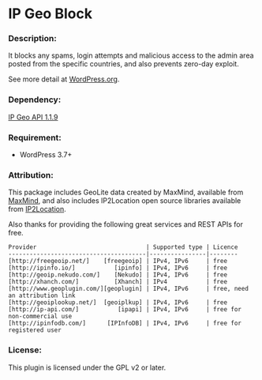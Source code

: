 IP Geo Block
==============

### Description:

It blocks any spams, login attempts and malicious access to the admin area 
posted from the specific countries, and also prevents zero-day exploit.

See more detail at [WordPress.org][IPGB].

### Dependency:

[IP Geo API 1.1.9][IPGeoAPI]

### Requirement:

- WordPress 3.7+

### Attribution:

This package includes GeoLite data created by MaxMind, available from 
    [MaxMind][MaxMind],
and also includes IP2Location open source libraries available from 
    [IP2Location][IP2Loc].

Also thanks for providing the following great services and REST APIs for free.

    Provider                               | Supported type | Licence
    ---------------------------------------|----------------|--------
    [http://freegeoip.net/]    [freegeoip] | IPv4, IPv6     | free
    [http://ipinfo.io/]           [ipinfo] | IPv4, IPv6     | free
    [http://geoip.nekudo.com/]    [Nekudo] | IPv4, IPv6     | free
    [http://xhanch.com/]          [Xhanch] | IPv4           | free
    [http://www.geoplugin.com/][geoplugin] | IPv4, IPv6     | free, need an attribution link
    [http://geoiplookup.net/]  [geoiplkup] | IPv4, IPv6     | free
    [http://ip-api.com/]           [ipapi] | IPv4, IPv6     | free for non-commercial use
    [http://ipinfodb.com/]      [IPInfoDB] | IPv4, IPv6     | free for registered user

### License:

This plugin is licensed under the GPL v2 or later.

[IPGB]:       https://wordpress.org/plugins/ip-geo-block/ "IP Geo Block — WordPress Plugins"
[freegeoip]:  http://freegeoip.net/ "freegeoip.net: FREE IP Geolocation Web Service"
[ipinfo]:     http://ipinfo.io/ "ipinfo.io - ip address information including geolocation, hostname and network details"
[Telize]:     http://www.telize.com/ "Telize - JSON IP and GeoIP REST API"
[IPJson]:     http://ip-json.rhcloud.com/ "Free IP Geolocation Web Service"
[Pycox]:      http://ip.pycox.com/ "Free IP Geolocation Web Service"
[Nekudo]:     http://geoip.nekudo.com/ "eoip.nekudo.com | Free IP geolocation API"
[Xhanch]:     http://xhanch.com/xhanch-api-ip-get-detail/ "Xhanch API - IP Get Detail | Xhanch Studio"
[geoplugin]:  http://www.geoplugin.com/ "geoPlugin to geolocate your visitors"
[ipapi]:      http://ip-api.com/ "IP-API.com - Free Geolocation API"
[IPInfoDB]:   http://ipinfodb.com/ "IPInfoDB | Free IP Address Geolocation Tools"
[MaxMind]:    http://www.maxmind.com "MaxMind - IP Geolocation and Online Fraud Prevention"
[IP2Loc]:     http://www.ip2location.com "IP Address Geolocation to Identify Website Visitor's Geographical Location"
[Cache]:      http://www.designbombs.com/top-wordpress-caching-plugins-compared/ "Top 6 Fastest WordPress Caching Plugins Compared (2016 Edition)"
[IPGeoAPI]:   https://github.com/tokkonopapa/WordPress-IP-Geo-API "GitHub - tokkonopapa/WordPress-IP-Geo-API: A class library combined with WordPress plugin IP Geo Block to handle geo-location database of Maxmind and IP2Location."
[geoiplkup]:  http://geoiplookup.net/ "What Is My IP Address | GeoIP Lookup"
